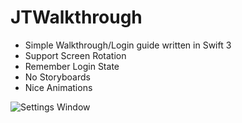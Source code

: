 # JTWalkthrough
 - Simple Walkthrough/Login guide written in Swift 3
 - Support Screen Rotation
 - Remember Login State
 - No Storyboards
 - Nice Animations
 
 

 
 ![Settings Window]( https://cloud.githubusercontent.com/assets/25745688/23403657/5fc4cb3c-fdb1-11e6-94ca-abf1b3b80160.png
)
 
